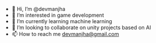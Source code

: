 - 👋 Hi, I’m @devmanjha
- 👀 I’m interested in game development
- 🌱 I’m currently learning machine learning
- 💞️ I’m looking to collaborate on unity projects based on AI
- 📫 How to reach me devmanjha@gmail.com

<!---
devmanjha/devmanjha is a ✨ special ✨ repository because its `README.md` (this file) appears on your GitHub profile.
You can click the Preview link to take a look at your changes.
--->
